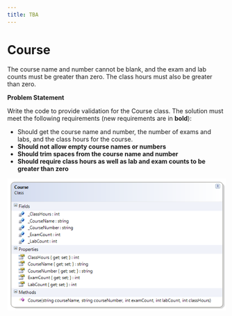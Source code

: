 ```yaml
---
title: TBA
---
```

# Course

The course name and number cannot be blank, and the exam and lab counts must be greater than zero. The class hours must also be greater than zero.

**Problem Statement**

Write the code to provide validation for the Course class. The solution must meet the following requirements (new requirements are in **bold**):

* Should get the course name and number, the number of exams and labs, and the class hours for the course.
* **Should not allow empty course names or numbers**
* **Should trim spaces from the course name and number**
* **Should require class hours as well as lab and exam counts to be greater than zero**

![](G-Course.png)
